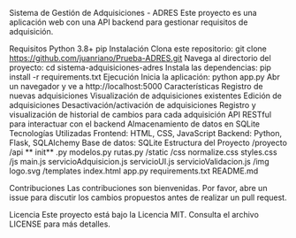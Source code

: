 Sistema de Gestión de Adquisiciones - ADRES
Este proyecto es una aplicación web con una API backend para gestionar requisitos de adquisición.

Requisitos
Python 3.8+
pip
Instalación
Clona este repositorio: git clone https://github.com/juanriano/Prueba-ADRES.git
Navega al directorio del proyecto: cd sistema-adquisiciones-adres
Instala las dependencias: pip install -r requirements.txt
Ejecución
Inicia la aplicación: python app.py
Abr un navegador y ve a http://localhost:5000
Características
Registro de nuevas adquisiciones
Visualización de adquisiciones existentes
Edición de adquisiciones
Desactivación/activación de adquisiciones
Registro y visualización de historial de cambios para cada adquisición
API RESTful para interactuar con el backend
Almacenamiento de datos en SQLite
Tecnologías Utilizadas
Frontend: HTML, CSS, JavaScript
Backend: Python, Flask, SQLAlchemy
Base de datos: SQLite
Estructura del Proyecto
/proyecto /api ** init** .py modelos.py rutas.py /static /css normalize.css styles.css /js main.js servicioAdquisicion.js servicioUI.js servicioValidacion.js /img logo.svg /templates index.html app.py requirements.txt README.md

Contribuciones
Las contribuciones son bienvenidas. Por favor, abre un issue para discutir los cambios propuestos antes de realizar un pull request.

Licencia
Este proyecto está bajo la Licencia MIT. Consulta el archivo LICENSE para más detalles.
